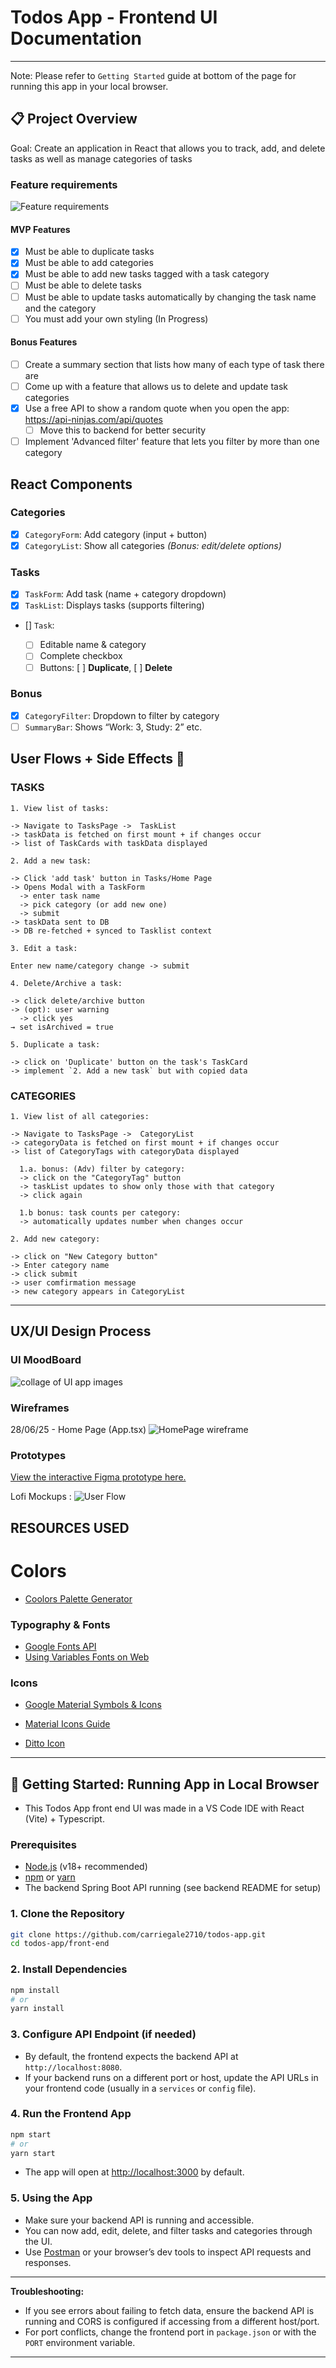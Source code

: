 # Todos App - Frontend UI Documentation

---

Note: Please refer to `Getting Started` guide at bottom of the page for running this app in your local browser.

## 📋 Project Overview

Goal: Create an application in React that allows you to track, add, and delete tasks as well as manage categories of tasks

### Feature requirements

![Feature requirements](ui-design/wireframes/todo_UI_req.png)

#### MVP Features

- [x] Must be able to duplicate tasks
- [x] Must be able to add categories
- [x] Must be able to add new tasks tagged with a task category
- [ ] Must be able to delete tasks
- [ ] Must be able to update tasks automatically by changing the task name and the category
- [ ] You must add your own styling (In Progress)

#### Bonus Features

- [ ] Create a summary section that lists how many of each type of task there are
- [ ] Come up with a feature that allows us to delete and update task categories
- [x] Use a free API to show a random quote when you open the app: https://api-ninjas.com/api/quotes
  - [ ] Move this to backend for better security
- [ ] Implement 'Advanced filter' feature that lets you filter by more than one category

## React Components

### Categories

- [x] `CategoryForm`: Add category (input + button)
- [x] `CategoryList`: Show all categories
      _(Bonus: edit/delete options)_

### Tasks

- [x] `TaskForm`: Add task (name + category dropdown)
- [x] `TaskList`: Displays tasks (supports filtering)
- [] `Task`:

  - [ ] Editable name & category
  - [ ] Complete checkbox
  - [ ] Buttons:
        [ ] **Duplicate**,
        [ ] **Delete**

### Bonus

- [x] `CategoryFilter`: Dropdown to filter by category
- [ ] `SummaryBar`: Shows “Work: 3, Study: 2” etc.

## User Flows + Side Effects 🧭

### TASKS

```
1. View list of tasks:

-> Navigate to TasksPage ->  TaskList
-> taskData is fetched on first mount + if changes occur
-> list of TaskCards with taskData displayed

```

```
2. Add a new task:

-> Click 'add task' button in Tasks/Home Page
-> Opens Modal with a TaskForm
  -> enter task name
  -> pick category (or add new one)
  -> submit
-> taskData sent to DB
-> DB re-fetched + synced to Tasklist context
```

```
3. Edit a task:

Enter new name/category change -> submit
```

```
4. Delete/Archive a task:

-> click delete/archive button
-> (opt): user warning
  -> click yes
→ set isArchived = true
```

```
5. Duplicate a task:

-> click on 'Duplicate' button on the task's TaskCard
-> implement `2. Add a new task` but with copied data

```

### CATEGORIES

```
1. View list of all categories:

-> Navigate to TasksPage ->  CategoryList
-> categoryData is fetched on first mount + if changes occur
-> list of CategoryTags with categoryData displayed

  1.a. bonus: (Adv) filter by category:
  -> click on the "CategoryTag" button
  -> taskList updates to show only those with that category
  -> click again

  1.b bonus: task counts per category:
  -> automatically updates number when changes occur
```

```
2. Add new category:

-> click on "New Category button"
-> Enter category name
-> click submit
-> user comfirmation message
-> new category appears in CategoryList
```

---

## UX/UI Design Process

### UI MoodBoard

![collage of UI app images](ui-design/ideation/todo_UI_moodboard.png)

### Wireframes

28/06/25 - Home Page (App.tsx)
![HomePage wireframe](ui-design/wireframes/HomePage.png)

### Prototypes

[View the interactive Figma prototype here.](https://www.figma.com/proto/4txnsEYq1FF7TvHc0vqp8O/Todos-App?page-id=18%3A122&node-id=54-6624&p=f&viewport=-8623%2C-2162%2C1&scaling=min-zoom&content-scaling=fixed&starting-point-node-id=54%3A2287)

Lofi Mockups :
![User Flow](ui-design/mockups/mockups_28-06-2025.png)

## RESOURCES USED

# Colors

- [Coolors Palette Generator](https://coolors.co/1b1d10-c4cda0-88926d-c4cda4-4f5341)

### Typography & Fonts

- [Google Fonts API](https://developers.google.com/fonts/docs/css2)
- [Using Variables Fonts on Web](https://fonts.google.com/knowledge/using_type/loading_variable_fonts_on_the_web)

### Icons

- [Google Material Symbols & Icons](https://fonts.google.com/icons)
- [Material Icons Guide](https://developers.google.com/fonts/docs/material_icons)

- [Ditto Icon](https://www.flaticon.com/free-icon/avatar_1752681?term=pokemon&page=1&position=1&origin=tag&related_id=1752681)

---

## 🚀 Getting Started: Running App in Local Browser

- This Todos App front end UI was made in a VS Code IDE with React (Vite) + Typescript.

### Prerequisites

- [Node.js](https://nodejs.org/) (v18+ recommended)
- [npm](https://www.npmjs.com/) or [yarn](https://yarnpkg.com/)
- The backend Spring Boot API running (see backend README for setup)

### 1. Clone the Repository

```sh
git clone https://github.com/carriegale2710/todos-app.git
cd todos-app/front-end
```

### 2. Install Dependencies

```sh
npm install
# or
yarn install
```

### 3. Configure API Endpoint (if needed)

- By default, the frontend expects the backend API at `http://localhost:8080`.
- If your backend runs on a different port or host, update the API URLs in your frontend code (usually in a `services` or `config` file).

### 4. Run the Frontend App

```sh
npm start
# or
yarn start
```

- The app will open at [http://localhost:3000](http://localhost:3000) by default.

### 5. Using the App

- Make sure your backend API is running and accessible.
- You can now add, edit, delete, and filter tasks and categories through the UI.
- Use [Postman](https://www.postman.com/) or your browser’s dev tools to inspect API requests and responses.

---

**Troubleshooting:**

- If you see errors about failing to fetch data, ensure the backend API is running and CORS is configured if accessing from a different host/port.
- For port conflicts, change the frontend port in `package.json` or with the `PORT` environment variable.

---
